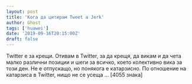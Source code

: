 ```yaml
---
layout: post
title: 'Кога да цитирам Tweet a Jerk'
author: Ghost
tags: ['huawei']
date: '2019-09-16T20:15:00Z'
draft: false
---
```


Twitter е за крещи. Отивам в Twitter, за да крещя, да викам и да чета малко различни позиции и шеги за всичко, което колективно вика за този ден. Не е отпускащо, но понякога е катарзисно. По отношение на катарзиса в Twitter, нищо не се усеща ... [4055 знака]
